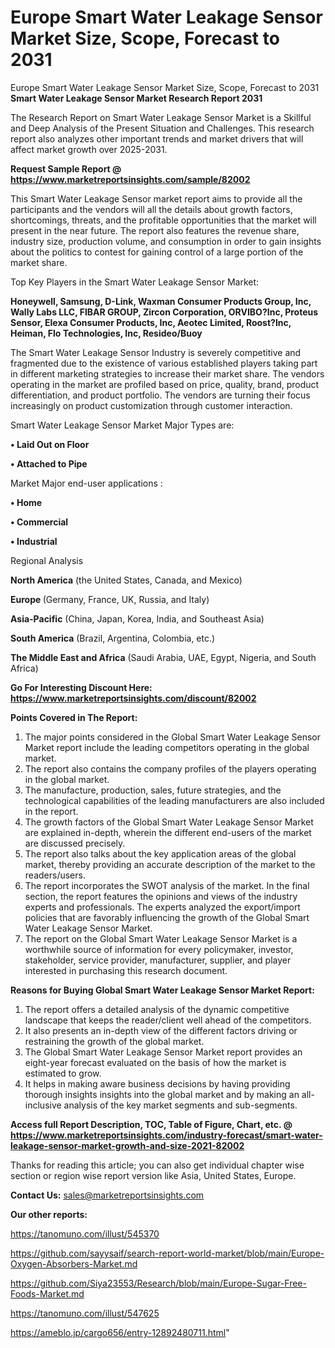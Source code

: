 # Europe Smart Water Leakage Sensor Market Size, Scope, Forecast to 2031
Europe Smart Water Leakage Sensor Market Size, Scope, Forecast to 2031
<strong>Smart Water Leakage Sensor Market Research Report 2031</strong>

The Research Report on Smart Water Leakage Sensor Market is a Skillful and Deep Analysis of the Present Situation and Challenges. This research report also analyzes other important trends and market drivers that will affect market growth over 2025-2031.

<strong>Request Sample Report @ <a href=https://www.marketreportsinsights.com/sample/82002>https://www.marketreportsinsights.com/sample/82002</a></strong>

This Smart Water Leakage Sensor market report aims to provide all the participants and the vendors will all the details about growth factors, shortcomings, threats, and the profitable opportunities that the market will present in the near future. The report also features the revenue share, industry size, production volume, and consumption in order to gain insights about the politics to contest for gaining control of a large portion of the market share.

Top Key Players in the Smart Water Leakage Sensor Market:

<strong>Honeywell, Samsung, D-Link, Waxman Consumer Products Group, Inc, Wally Labs LLC, FIBAR GROUP, Zircon Corporation, ORVIBO?Inc, Proteus Sensor, Elexa Consumer Products, Inc, Aeotec Limited, Roost?Inc, Heiman, Flo Technologies, Inc, Resideo/Buoy</strong>

The Smart Water Leakage Sensor Industry is severely competitive and fragmented due to the existence of various established players taking part in different marketing strategies to increase their market share. The vendors operating in the market are profiled based on price, quality, brand, product differentiation, and product portfolio. The vendors are turning their focus increasingly on product customization through customer interaction.

Smart Water Leakage Sensor Market Major Types are:

<strong>• Laid Out on Floor

• Attached to Pipe</strong>

Market Major end-user applications :

<strong>• Home

• Commercial

• Industrial</strong>

Regional Analysis

</u><strong><b>North America</b></strong> (the United States, Canada, and Mexico)

<strong><b>Europe </b></strong>(Germany, France, UK, Russia, and Italy)

<strong><b>Asia-Pacific</b></strong> (China, Japan, Korea, India, and Southeast Asia)

<strong><b>South America</b></strong> (Brazil, Argentina, Colombia, etc.)

<strong><b>The Middle East and Africa</b></strong> (Saudi Arabia, UAE, Egypt, Nigeria, and South Africa)

<strong>Go For Interesting Discount Here: <a href=https://www.marketreportsinsights.com/discount/82002>https://www.marketreportsinsights.com/discount/82002</a></strong>

<strong>Points Covered in The Report:</strong>
<ol>
  <li>The major points considered in the Global Smart Water Leakage Sensor Market report include the leading competitors operating in the global market.</li>
  <li>The report also contains the company profiles of the players operating in the global market.</li>
  <li>The manufacture, production, sales, future strategies, and the technological capabilities of the leading manufacturers are also included in the report.</li>
  <li>The growth factors of the Global Smart Water Leakage Sensor Market are explained in-depth, wherein the different end-users of the market are discussed precisely.</li>
  <li>The report also talks about the key application areas of the global market, thereby providing an accurate description of the market to the readers/users.</li>
  <li>The report incorporates the SWOT analysis of the market. In the final section, the report features the opinions and views of the industry experts and professionals. The experts analyzed the export/import policies that are favorably influencing the growth of the Global Smart Water Leakage Sensor Market.</li>
  <li>The report on the Global Smart Water Leakage Sensor Market is a worthwhile source of information for every policymaker, investor, stakeholder, service provider, manufacturer, supplier, and player interested in purchasing this research document.</li>
</ol>
<strong>Reasons for Buying Global Smart Water Leakage Sensor Market Report:</strong>

<ol>
  <li>The report offers a detailed analysis of the dynamic competitive landscape that keeps the reader/client well ahead of the competitors.</li>
  <li>It also presents an in-depth view of the different factors driving or restraining the growth of the global market.</li>
  <li>The Global Smart Water Leakage Sensor Market report provides an eight-year forecast evaluated on the basis of how the market is estimated to grow.</li>
  <li>It helps in making aware business decisions by having providing thorough insights insights into the global market and by making an all-inclusive analysis of the key market segments and sub-segments.</li>
</ol>
<strong>Access full Report Description, TOC, Table of Figure, Chart, etc. @ <a href=https://www.marketreportsinsights.com/industry-forecast/smart-water-leakage-sensor-market-growth-and-size-2021-82002>https://www.marketreportsinsights.com/industry-forecast/smart-water-leakage-sensor-market-growth-and-size-2021-82002</a></strong>


Thanks for reading this article; you can also get individual chapter wise section or region wise report version like Asia, United States, Europe.

<strong>Contact Us:</strong>
sales@marketreportsinsights.com

<strong>Our other reports:</strong>

<a href=https://tanomuno.com/illust/545370>https://tanomuno.com/illust/545370</a>

<a href=https://github.com/sayysaif/search-report-world-market/blob/main/Europe-Oxygen-Absorbers-Market.md>https://github.com/sayysaif/search-report-world-market/blob/main/Europe-Oxygen-Absorbers-Market.md</a>

<a href=https://github.com/Siya23553/Research/blob/main/Europe-Sugar-Free-Foods-Market.md>https://github.com/Siya23553/Research/blob/main/Europe-Sugar-Free-Foods-Market.md</a>

<a href=https://tanomuno.com/illust/547625>https://tanomuno.com/illust/547625</a>

<a href=https://ameblo.jp/cargo656/entry-12892480711.html>https://ameblo.jp/cargo656/entry-12892480711.html</a>"
